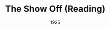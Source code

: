 ---
title: The Show Off (Reading)
date: 1925
closing_date: 
layout: productions
featured_image: 
image_caption:
image_credit:
playbill:
category:
Theatre: Theatre Jacksonville
cast:
  Rogers: Charles McKinnon
  Aubrey Piper: Dr. Lynwood Evans
  Father: John A. Hall
  Gill: Lorenzo Baldwin
  Frank Hylan: Lucien Boggs
  Mother: Margaret Somerville
  Clara: Mrs. Charles T. Paxon
  Amy: Mrs. Francis M. Holt
  Joe: R. Swinnerton
crew:
  Stage Directions: Mrs. Fred Mullikin
external_links:
---